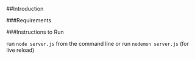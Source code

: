 ##Introduction



###Requirements


###Instructions to Run


run `node server.js` from the command line or 
run `nodemon server.js` (for live reload)
